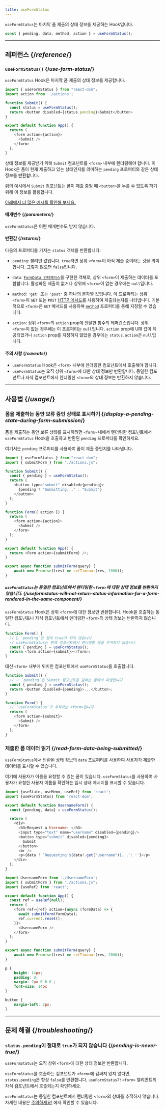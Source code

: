 ```yaml
---
title: useFormStatus
---
```


<Intro>

`useFormStatus`는 마지막 폼 제출의 상태 정보를 제공하는 Hook입니다.

```js
const { pending, data, method, action } = useFormStatus();
```

</Intro>

<InlineToc />

---

## 레퍼런스 {/*reference*/}

### `useFormStatus()` {/*use-form-status*/}

`useFormStatus` Hook은 마지막 폼 제출의 상태 정보를 제공합니다.

```js {5},[[1, 6, "status.pending"]]
import { useFormStatus } from "react-dom";
import action from './actions';

function Submit() {
  const status = useFormStatus();
  return <button disabled={status.pending}>Submit</button>
}

export default function App() {
  return (
    <form action={action}>
      <Submit />
    </form>
  );
}
```

상태 정보를 제공받기 위해 `Submit` 컴포넌트를 `<form>` 내부에 렌더링해야 합니다. 이 Hook은 폼이 현재 제출하고 있는 상태인지를 의미하는 <CodeStep step={1}>`pending`</CodeStep> 프로퍼티와 같은 상태 정보를 반환합니다.

위의 예시에서 `Submit` 컴포넌트는 폼이 제출 중일 때 `<button>`을 누를 수 없도록 하기 위해 이 정보를 활용합니다.

[아래에서 더 많은 예시를 확인해 보세요.](#usage)

#### 매개변수 {/*parameters*/}

`useFormStatus`은 어떤 매개변수도 받지 않습니다.

#### 반환값 {/*returns*/}

다음의 프로퍼티를 가지는 `status` 객체를 반환합니다:

* `pending`: 불리언 값입니다. `true`라면 상위 `<form>`이 아직 제출 중이라는 것을 의미합니다. 그렇지 않으면 `false`입니다.

* `data`: [`FormData 인터페이스`](https://developer.mozilla.org/ko/docs/Web/API/FormData)를 구현한 객체로, 상위 `<form>`이 제출하는 데이터를 포함합니다. 활성화된 제출이 없거나 상위에 `<form>`이 없는 경우에는 `null`입니다.

* `method`: `'get'` 또는 `'post'` 중 하나의 문자열 값입니다. 이 프로퍼티는 상위 `<form>`이 `GET` 또는 `POST` [HTTP 메서드](https://developer.mozilla.org/ko/docs/Web/HTTP/Methods)를 사용하여 제출되는지를 나타냅니다. 기본적으로 `<form>`은 `GET` 메서드를 사용하며 [`method`](https://developer.mozilla.org/ko/docs/Web/HTML/Element/form#method) 프로퍼티를 통해 지정할 수 있습니다.

[//]: # (Link to `<form>` documentation. "Read more on the `action` prop on `<form>`.")
* `action`: 상위 `<form>`의 `action` prop에 전달한 함수의 레퍼런스입니다. 상위 `<form>`이 없는 경우에는 이 프로퍼티는 `null`입니다. `action` prop에 URI 값이 제공되었거나 `action` prop를 지정하지 않았을 경우에는 `status.action`은 `null`입니다.

#### 주의 사항 {/*caveats*/}

* `useFormStatus` Hook은 `<form>` 내부에 렌더링한 컴포넌트에서 호출해야 합니다.
* `useFormStatus`는 오직 상위 `<form>`에 대한 상태 정보만 반환합니다. 동일한 컴포넌트나 자식 컴포넌트에서 렌더링한 `<form>`의 상태 정보는 반환하지 않습니다.

---

## 사용법 {/*usage*/}

### 폼을 제출하는 동안 보류 중인 상태로 표시하기 {/*display-a-pending-state-during-form-submission*/}
폼을 제출하는 동안 보류 상태를 표시하려면 `<form>` 내에서 렌더링한 컴포넌트에서 `useFormStatus` Hook을 호출하고 반환된 `pending` 프로퍼티를 확인하세요.

여기서는 `pending` 프로퍼티를 사용하여 폼이 제출 중인지를 나타냅니다.

<Sandpack>

```js src/App.js
import { useFormStatus } from "react-dom";
import { submitForm } from "./actions.js";

function Submit() {
  const { pending } = useFormStatus();
  return (
    <button type="submit" disabled={pending}>
      {pending ? "Submitting..." : "Submit"}
    </button>
  );
}

function Form({ action }) {
  return (
    <form action={action}>
      <Submit />
    </form>
  );
}

export default function App() {
  return <Form action={submitForm} />;
}
```

```js src/actions.js hidden
export async function submitForm(query) {
    await new Promise((res) => setTimeout(res, 1000));
}
```
</Sandpack>

<Pitfall>

##### `useFormStatus`는 동일한 컴포넌트에서 렌더링한 `<form>`에 대한 상태 정보를 반환하지 않습니다. {/*useformstatus-will-not-return-status-information-for-a-form-rendered-in-the-same-component*/}

`useFormStatus` Hook은 상위 `<form>`에 대한 정보만 반환합니다. Hook을 호출하는 동일한 컴포넌트나 자식 컴포넌트에서 렌더링한 `<form>`의 상태 정보는 반환하지 않습니다.

```js
function Form() {
  // 🚩 `pending`은 절대 true가 되지 않습니다
  // useFormStatus는 현재 컴포넌트에서 렌더링한 폼을 추적하지 않습니다
  const { pending } = useFormStatus();
  return <form action={submit}></form>;
}
```

대신 `<form>` 내부에 위치한 컴포넌트에서 `useFormStatus`를 호출합니다.

```js
function Submit() {
  // ✅ `pending`은 Submit 컴포넌트를 감싸는 폼에서 파생됩니다
  const { pending } = useFormStatus();
  return <button disabled={pending}>...</button>;
}

function Form() {
  // `useFormStatus`가 추적하는 <form>입니다
  return (
    <form action={submit}>
      <Submit />
    </form>
  );
}
```

</Pitfall>

### 제출한 폼 데이터 읽기 {/*read-form-data-being-submitted*/}

`useFormStatus`에서 반환된 상태 정보의 `data` 프로퍼티를 사용하여 사용자가 제출한 데이터를 표시할 수 있습니다.

여기에 사용자가 이름을 요청할 수 있는 폼이 있습니다. `useFormStatus`를 사용하여 사용자가 요청한 사용자 이름을 확인하는 임시 상태 메시지를 표시할 수 있습니다.

<Sandpack>

```js src/UsernameForm.js active
import {useState, useMemo, useRef} from 'react';
import {useFormStatus} from 'react-dom';

export default function UsernameForm() {
  const {pending, data} = useFormStatus();

  return (
    <div>
      <h3>Request a Username: </h3>
      <input type="text" name="username" disabled={pending}/>
      <button type="submit" disabled={pending}>
        Submit
      </button>
      <br />
      <p>{data ? `Requesting ${data?.get("username")}...`: ''}</p>
    </div>
  );
}
```

```js src/App.js
import UsernameForm from './UsernameForm';
import { submitForm } from "./actions.js";
import {useRef} from 'react';

export default function App() {
  const ref = useRef(null);
  return (
    <form ref={ref} action={async (formData) => {
      await submitForm(formData);
      ref.current.reset();
    }}>
      <UsernameForm />
    </form>
  );
}
```

```js src/actions.js hidden
export async function submitForm(query) {
    await new Promise((res) => setTimeout(res, 2000));
}
```

```css
p {
    height: 14px;
    padding: 0;
    margin: 2px 0 0 0 ;
    font-size: 14px
}

button {
    margin-left: 2px;
}

```

</Sandpack>

---

## 문제 해결 {/*troubleshooting*/}

### `status.pending`이 절대로 `true`가 되지 않습니다 {/*pending-is-never-true*/}

`useFormStatus`는 오직 상위 `<form>`에 대한 상태 정보만 반환합니다.

`useFormStatus`를 호출하는 컴포넌트가 `<form>`에 감싸져 있지 않다면, `status.pending`은 항상 `false`를 반환합니다. `useFormStatus`가 `<form>` 엘리먼트의 자식 컴포넌트에서 호출되는지 확인하세요.

`useFormStatus`는 동일한 컴포넌트에서 렌더링한 `<form>`의 상태를 추적하지 않습니다. 자세한 내용은 [주의하세요!](#useformstatus-will-not-return-status-information-for-a-form-rendered-in-the-same-component) 에서 확인할 수 있습니다.

